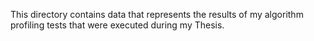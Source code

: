 This directory contains data that represents the results of my algorithm
profiling tests that were executed during my Thesis.
